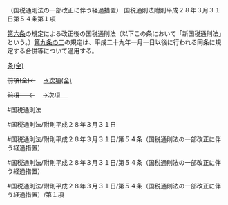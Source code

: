 （国税通則法の一部改正に伴う経過措置）
国税通則法附則平成２８年３月３１日第５４条第１項

[第六条](国税通則法＿＿＿＿附則平成２８年３月３１日第６条第１項)の規定による改正後の国税通則法（以下この条において「新国税通則法」という。）[第九条の二](国税通則法＿＿＿＿附則平成２８年３月３１日第９条の２第１項)の規定は、平成二十九年一月一日以後に行われる同条に規定する合併等について適用する。

[条(全)](国税通則法＿＿＿＿附則平成２８年３月３１日第５４条_.md)

~~前項(全)←~~　  [→次項(全)](国税通則法＿＿＿＿附則平成２８年３月３１日第５４条第２項_.md)

~~前項 　 ←~~　  [→次項 　 ](国税通則法＿＿＿＿附則平成２８年３月３１日第５４条第２項.md)



#国税通則法

#国税通則法/附則平成２８年３月３１日

#国税通則法/附則平成２８年３月３１日/第５４条（国税通則法の一部改正に伴う経過措置）

#国税通則法/附則平成２８年３月３１日/第５４条（国税通則法の一部改正に伴う経過措置）

#国税通則法/附則平成２８年３月３１日/第５４条（国税通則法の一部改正に伴う経過措置）/第１項

